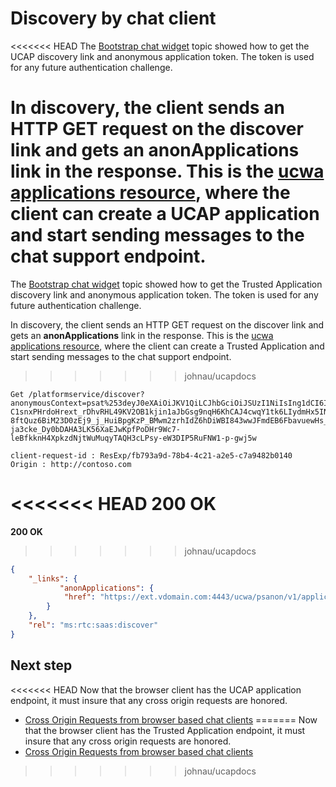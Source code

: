 # Discovery by chat client

<<<<<<< HEAD
The [Bootstrap chat widget](BootstrapChatWidget.md) topic showed how to get the UCAP discovery link and anonymous application token. The token is used for any future authentication challenge.
 
In discovery, the client sends an HTTP GET request on the discover link and gets an **anonApplications** link in the response. This is the [ucwa applications resource](https://msdn.microsoft.com/en-us/skype/ucwa/applications_ref), where the client can create a UCAP application and start sending messages to the chat support endpoint.
=======
The [Bootstrap chat widget](BootstrapChatWidget.md) topic showed how to get the Trusted Application discovery link and anonymous application token. The token is used for any future authentication challenge.
 
In discovery, the client sends an HTTP GET request on the discover link and gets an **anonApplications** link in the response. This is the [ucwa applications resource](https://msdn.microsoft.com/en-us/skype/ucwa/applications_ref), where the client can create a Trusted Application and start sending messages to the chat support endpoint.
>>>>>>> johnau/ucapdocs
 
```http 
Get /platformservice/discover?anonymousContext=psat%253deyJ0eXAiOiJKV1QiLCJhbGciOiJSUzI1NiIsIng1dCI6Ik5TSV9rVzg1cnFMTEN0VTE1dWlnQ2gxTlZfYyJ9.eyJuYmYiOjE0NjY5NjI5MzMsImV4cCI6MTQ2Njk5MTczMywicnV1Ijoic2lwOlVjYXBVc2VyMTNAdWNhcHRlbmFudC5jb20iLCJhc2kiOiJra2trIiwiYWV1Ijoic2lwOmhlbHBkZXNrQHVjYXB0ZW5hbnR0aGlyZHBhcnR5LmNvbSIsImFvIjoiaHR0cHM6Ly9jb250b3NvLmNvbTtodHRwczovL2xpdHdhcmUuY29tO2h0dHA6Ly93d3cubWljcm9zb2Z0c3RvcmUuY29tIn0.NDlu02-C1snxPHrdoHrext_rDhvRHL49KV2OB1kjin1aJbGsg9nqH6KhCAJ4cwqY1tk6LIydmHx5INV6Lp-8ftQuz6BiM23D0zEj9_j_HuiBpgKzP_BMwm2zrhIdZ6hDiWBI843wwJFmdEB6FbavuewHs_sGNHk3rwPnF_PtJpQ_5hptwN9usf9U7gR0EunXJyPKRtCIFodnztF6MWw9CqhCxPlb6g6EX_kFPr4Btx6X4ncacQAGRu3A-ja3cke_Dy0bDAHA3LK56XaEJwKpfPoDHr9Wc7-leBfkknH4XpkzdNjtWuMuqyTAQH3cLPsy-eW3DIP5RuFNW1-p-gwj5w
 
client-request-id : ResExp/fb793a9d-78b4-4c21-a2e5-c7a9482b0140
Origin : http://contoso.com
```
 
<<<<<<< HEAD
200 OK
=======
**200 OK**
>>>>>>> johnau/ucapdocs
 
```JSON 
{
    "_links": {
           "anonApplications": {
            "href": "https://ext.vdomain.com:4443/ucwa/psanon/v1/applications"
        }
    },
    "rel": "ms:rtc:saas:discover"
}
``` 
## Next step
<<<<<<< HEAD
Now that the browser client has the UCAP application endpoint, it must insure that any cross origin requests are honored.
- [Cross Origin Requests from browser based chat clients](CORChatClient.md)
=======
Now that the browser client has the Trusted Application endpoint, it must insure that any cross origin requests are honored.
- [Cross Origin Requests from browser based chat clients](CORChatClient.md)
>>>>>>> johnau/ucapdocs
